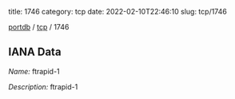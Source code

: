 title: 1746
category: tcp
date: 2022-02-10T22:46:10
slug: tcp/1746

[portdb](/) / [tcp](/category/tcp.html) / 1746


## IANA Data

_Name:_ ftrapid-1

_Description:_ ftrapid-1


